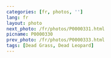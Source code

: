 ```yaml
---
categories: [fr, photos, '']
lang: fr
layout: photo
next_photo: /fr/photos/P0000331.html
picname: P0000330
prev_photo: /fr/photos/P0000333.html
tags: [Dead Grass, Dead Leopard]
---
```

